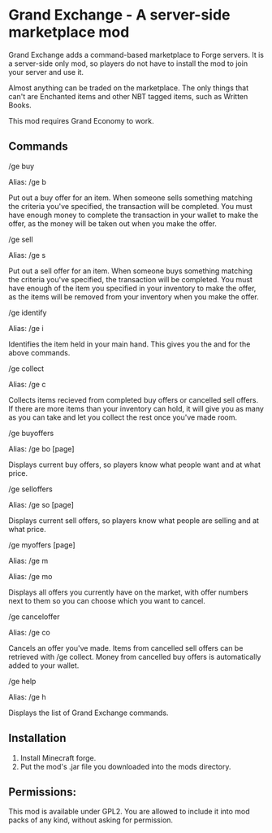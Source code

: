 # Grand Exchange - A server-side marketplace mod

Grand Exchange adds a command-based marketplace to Forge servers. It is a server-side only mod, so players do not have to install the mod to join your server and use it.

Almost anything can be traded on the marketplace. The only things that can't are Enchanted items and other NBT tagged items, such as Written Books.

This mod requires Grand Economy to work.

## Commands
/ge buy <item> <meta> <amount> <price>
  
  Alias: /ge b <item> <meta> <amount> <price>
  
  Put out a buy offer for an item. When someone sells something matching the criteria you've specified, the transaction will be completed. You must have enough money to complete the transaction in your wallet to make the offer, as the money will be taken out when you make the offer.
  
/ge sell <item> <meta> <amount> <price>
  
  Alias: /ge s <item> <meta> <amount> <price>
  
  Put out a sell offer for an item. When someone buys something matching the criteria you've specified, the transaction will be completed. You must have enough of the item you specified in your inventory to make the offer, as the items will be removed from your inventory when you make the offer.
  
/ge identify

  Alias: /ge i
  
  Identifies the item held in your main hand. This gives you the <item> and <meta> for the above commands.
  
/ge collect

  Alias: /ge c
  
  Collects items recieved from completed buy offers or cancelled sell offers. If there are more items than your inventory can hold, it will give you as many as you can take and let you collect the rest once you've made room.
  
/ge buyoffers

  Alias: /ge bo [page]
  
  Displays current buy offers, so players know what people want and at what price.
  
/ge selloffers

  Alias: /ge so [page]
  
  Displays current sell offers, so players know what people are selling and at what price.
  
/ge myoffers [page]

  Alias: /ge m
  
  Alias: /ge mo
  
  Displays all offers you currently have on the market, with offer numbers next to them so you can choose which you want to cancel.
  
/ge canceloffer <offer number>
  
  Alias: /ge co <offer number>
  
  Cancels an offer you've made. Items from cancelled sell offers can be retrieved with /ge collect. Money from cancelled buy offers is automatically added to your wallet.
  
/ge help

  Alias: /ge h
  
  Displays the list of Grand Exchange commands.
  

## Installation
1. Install Minecraft forge.
2. Put the mod's .jar file you downloaded into the mods directory.

## Permissions:
This mod is available under GPL2.
You are allowed to include it into mod packs of any kind, without asking for permission.

